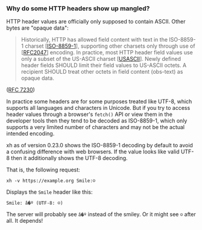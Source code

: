 <h3 name="header-value-encoding">Why do some HTTP headers show up mangled?</h3>

HTTP header values are officially only supposed to contain ASCII. Other bytes are "opaque data":

> Historically, HTTP has allowed field content with text in the ISO-8859-1 charset [[ISO-8859-1](https://datatracker.ietf.org/doc/html/rfc7230#ref-ISO-8859-1)], supporting other charsets only through use of [[RFC2047](https://datatracker.ietf.org/doc/html/rfc2047)] encoding.  In practice, most HTTP header field values use only a subset of the US-ASCII charset [[USASCII](https://datatracker.ietf.org/doc/html/rfc7230#ref-USASCII)].  Newly defined header fields SHOULD limit their field values to US-ASCII octets.  A recipient SHOULD treat other octets in field content (obs-text) as opaque data.

([RFC 7230](https://datatracker.ietf.org/doc/html/rfc7230#section-3.2.4))

In practice some headers are for some purposes treated like UTF-8, which supports all languages and characters in Unicode. But if you try to access header values through a browser's `fetch()` API or view them in the developer tools then they tend to be decoded as ISO-8859-1, which only supports a very limited number of characters and may not be the actual intended encoding.

xh as of version 0.23.0 shows the ISO-8859-1 decoding by default to avoid a confusing difference with web browsers. If the value looks like valid UTF-8 then it additionally shows the UTF-8 decoding.

That is, the following request:
```console
xh -v https://example.org Smile:☺
```
Displays the `Smile` header like this:
```
Smile: â�º (UTF-8: ☺)
```
The server will probably see `â�º` instead of the smiley. Or it might see `☺` after all. It depends!
